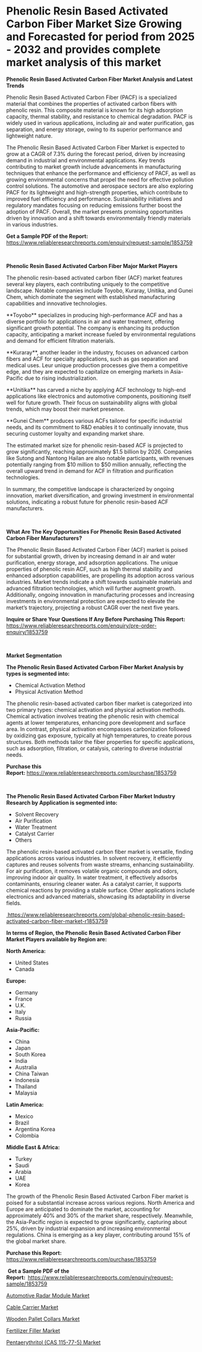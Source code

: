 <p><h1>Phenolic Resin Based Activated Carbon Fiber Market Size Growing and Forecasted for period from 2025 - 2032 and provides complete market analysis of this market</h1></p><p><strong>Phenolic Resin Based Activated Carbon Fiber Market Analysis and Latest Trends</strong></p>
<p><p>Phenolic Resin Based Activated Carbon Fiber (PACF) is a specialized material that combines the properties of activated carbon fibers with phenolic resin. This composite material is known for its high adsorption capacity, thermal stability, and resistance to chemical degradation. PACF is widely used in various applications, including air and water purification, gas separation, and energy storage, owing to its superior performance and lightweight nature.</p><p>The Phenolic Resin Based Activated Carbon Fiber Market is expected to grow at a CAGR of 7.3% during the forecast period, driven by increasing demand in industrial and environmental applications. Key trends contributing to market growth include advancements in manufacturing techniques that enhance the performance and efficiency of PACF, as well as growing environmental concerns that propel the need for effective pollution control solutions. The automotive and aerospace sectors are also exploring PACF for its lightweight and high-strength properties, which contribute to improved fuel efficiency and performance. Sustainability initiatives and regulatory mandates focusing on reducing emissions further boost the adoption of PACF. Overall, the market presents promising opportunities driven by innovation and a shift towards environmentally friendly materials in various industries.</p></p>
<p><strong>Get a Sample PDF of the Report:&nbsp;</strong> <a href="https://www.reliableresearchreports.com/enquiry/request-sample/1853759?utm_campaign=16&utm_medium=2&utm_source=Github&utm_content=ia&utm_term=08012025&utm_id=phenolic-resin-based-activated-carbon-fiber">https://www.reliableresearchreports.com/enquiry/request-sample/1853759</a></p>
<p>&nbsp;</p>
<p><strong>Phenolic Resin Based Activated Carbon Fiber Major Market Players</strong></p>
<p><p>The phenolic resin-based activated carbon fiber (ACF) market features several key players, each contributing uniquely to the competitive landscape. Notable companies include Toyobo, Kuraray, Unitika, and Gunei Chem, which dominate the segment with established manufacturing capabilities and innovative technologies.</p><p>**Toyobo** specializes in producing high-performance ACF and has a diverse portfolio for applications in air and water treatment, offering significant growth potential. The company is enhancing its production capacity, anticipating a market increase fueled by environmental regulations and demand for efficient filtration materials.</p><p>**Kuraray**, another leader in the industry, focuses on advanced carbon fibers and ACF for specialty applications, such as gas separation and medical uses. Leur unique production processes give them a competitive edge, and they are expected to capitalize on emerging markets in Asia-Pacific due to rising industrialization.</p><p>**Unitika** has carved a niche by applying ACF technology to high-end applications like electronics and automotive components, positioning itself well for future growth. Their focus on sustainability aligns with global trends, which may boost their market presence.</p><p>**Gunei Chem** produces various ACFs tailored for specific industrial needs, and its commitment to R&D enables it to continually innovate, thus securing customer loyalty and expanding market share.</p><p>The estimated market size for phenolic resin-based ACF is projected to grow significantly, reaching approximately $1.5 billion by 2026. Companies like Sutong and Nantong Hailan are also notable participants, with revenues potentially ranging from $10 million to $50 million annually, reflecting the overall upward trend in demand for ACF in filtration and purification technologies. </p><p>In summary, the competitive landscape is characterized by ongoing innovation, market diversification, and growing investment in environmental solutions, indicating a robust future for phenolic resin-based ACF manufacturers.</p></p>
<p>&nbsp;</p>
<p><strong>What Are The Key Opportunities For Phenolic Resin Based Activated Carbon Fiber Manufacturers?</strong></p>
<p><p>The Phenolic Resin Based Activated Carbon Fiber (ACF) market is poised for substantial growth, driven by increasing demand in air and water purification, energy storage, and adsorption applications. The unique properties of phenolic resin ACF, such as high thermal stability and enhanced adsorption capabilities, are propelling its adoption across various industries. Market trends indicate a shift towards sustainable materials and advanced filtration technologies, which will further augment growth. Additionally, ongoing innovation in manufacturing processes and increasing investments in environmental protection are expected to elevate the market’s trajectory, projecting a robust CAGR over the next five years.</p></p>
<p><strong>Inquire or Share Your Questions If Any Before Purchasing This Report:</strong> <a href="https://www.reliableresearchreports.com/enquiry/pre-order-enquiry/1853759?utm_campaign=16&utm_medium=2&utm_source=Github&utm_content=ia&utm_term=08012025&utm_id=phenolic-resin-based-activated-carbon-fiber">https://www.reliableresearchreports.com/enquiry/pre-order-enquiry/1853759</a></p>
<p>&nbsp;</p>
<p><strong>Market Segmentation</strong></p>
<p><strong>The Phenolic Resin Based Activated Carbon Fiber Market Analysis by types is segmented into:</strong></p>
<p><ul><li>Chemical Activation Method</li><li>Physical Activation Method</li></ul></p>
<p><p>The phenolic resin-based activated carbon fiber market is categorized into two primary types: chemical activation and physical activation methods. Chemical activation involves treating the phenolic resin with chemical agents at lower temperatures, enhancing pore development and surface area. In contrast, physical activation encompasses carbonization followed by oxidizing gas exposure, typically at high temperatures, to create porous structures. Both methods tailor the fiber properties for specific applications, such as adsorption, filtration, or catalysis, catering to diverse industrial needs.</p></p>
<p><strong>Purchase this Report:&nbsp;</strong><a href="https://www.reliableresearchreports.com/purchase/1853759?utm_campaign=16&utm_medium=2&utm_source=Github&utm_content=ia&utm_term=08012025&utm_id=phenolic-resin-based-activated-carbon-fiber">https://www.reliableresearchreports.com/purchase/1853759</a></p>
<p>&nbsp;</p>
<p><strong>The Phenolic Resin Based Activated Carbon Fiber Market Industry Research by Application is segmented into:</strong></p>
<p><ul><li>Solvent Recovery</li><li>Air Purification</li><li>Water Treatment</li><li>Catalyst Carrier</li><li>Others</li></ul></p>
<p><p>The phenolic resin-based activated carbon fiber market is versatile, finding applications across various industries. In solvent recovery, it efficiently captures and reuses solvents from waste streams, enhancing sustainability. For air purification, it removes volatile organic compounds and odors, improving indoor air quality. In water treatment, it effectively adsorbs contaminants, ensuring cleaner water. As a catalyst carrier, it supports chemical reactions by providing a stable surface. Other applications include electronics and advanced materials, showcasing its adaptability in diverse fields.</p></p>
<p><a href="https://www.reliableresearchreports.com/global-phenolic-resin-based-activated-carbon-fiber-market-r1853759?utm_campaign=16&utm_medium=2&utm_source=Github&utm_content=ia&utm_term=08012025&utm_id=phenolic-resin-based-activated-carbon-fiber">&nbsp;https://www.reliableresearchreports.com/global-phenolic-resin-based-activated-carbon-fiber-market-r1853759</a></p>
<p><strong>In terms of Region, the Phenolic Resin Based Activated Carbon Fiber Market Players available by Region are:</strong></p>
<p>
    <p> <strong> North America: </strong>
        <ul>
            <li>United States</li>
            <li>Canada</li>
        </ul>
        </p> 
    <p> <strong> Europe: </strong>
        <ul>
            <li>Germany</li>
            <li>France</li>
            <li>U.K.</li>
            <li>Italy</li>
            <li>Russia</li>
        </ul>
        </p> 
    <p> <strong> Asia-Pacific: </strong>
        <ul>
            <li>China</li>
            <li>Japan</li>
            <li>South Korea</li>
            <li>India</li>
            <li>Australia</li>
            <li>China Taiwan</li>
            <li>Indonesia</li>
            <li>Thailand</li>
            <li>Malaysia</li>
        </ul>
        </p> 
    <p> <strong> Latin America: </strong>
        <ul>
            <li>Mexico</li>
            <li>Brazil</li>
            <li>Argentina Korea</li>
            <li>Colombia</li>
        </ul>
        </p> 
    <p> <strong> Middle East & Africa: </strong>
        <ul>
            <li>Turkey</li>
            <li>Saudi</li>
            <li>Arabia</li>
            <li>UAE</li>
            <li>Korea</li>
        </ul>
    </p>
    </p>
<p><p>The growth of the Phenolic Resin Based Activated Carbon Fiber market is poised for a substantial increase across various regions. North America and Europe are anticipated to dominate the market, accounting for approximately 40% and 30% of the market share, respectively. Meanwhile, the Asia-Pacific region is expected to grow significantly, capturing about 25%, driven by industrial expansion and increasing environmental regulations. China is emerging as a key player, contributing around 15% of the global market share.</p></p>
<p><strong>Purchase this Report: </strong><a href="https://www.reliableresearchreports.com/purchase/1853759?utm_campaign=16&utm_medium=2&utm_source=Github&utm_content=ia&utm_term=08012025&utm_id=phenolic-resin-based-activated-carbon-fiber">https://www.reliableresearchreports.com/purchase/1853759</a></p>
<p>&nbsp;<strong>Get a Sample PDF of the Report:&nbsp;&nbsp;</strong><a href="https://www.reliableresearchreports.com/enquiry/request-sample/1853759?utm_campaign=16&utm_medium=2&utm_source=Github&utm_content=ia&utm_term=08012025&utm_id=phenolic-resin-based-activated-carbon-fiber">https://www.reliableresearchreports.com/enquiry/request-sample/1853759</a></p>
<p><strong></strong></p>
<p><p><a href="https://www.linkedin.com/pulse/exploring-automotive-radar-module-market-dynamics-revenue-7r4fe?utm_campaign=16&utm_medium=2&utm_source=Github&utm_content=ia&utm_term=08012025&utm_id=phenolic-resin-based-activated-carbon-fiber">Automotive Radar Module Market</a></p><p><a href="https://www.linkedin.com/pulse/cable-carrier-market-report-2025-2032-cagr-analysis-growth-trends-iwxef?utm_campaign=16&utm_medium=2&utm_source=Github&utm_content=ia&utm_term=08012025&utm_id=phenolic-resin-based-activated-carbon-fiber">Cable Carrier Market</a></p><p><a href="https://www.linkedin.com/pulse/projected-market-expansion-wooden-pallet-collars-113-cagr-from-2025-2032-e210f?utm_campaign=16&utm_medium=2&utm_source=Github&utm_content=ia&utm_term=08012025&utm_id=phenolic-resin-based-activated-carbon-fiber">Wooden Pallet Collars Market</a></p><p><a href="https://github.com/JosephineMcguire65/Market-Research-Report-List-1/blob/main/fertilizer-filler-market.md?utm_campaign=16&utm_medium=2&utm_source=Github&utm_content=ia&utm_term=08012025&utm_id=phenolic-resin-based-activated-carbon-fiber">Fertilizer Filler Market</a></p><p><a href="https://github.com/jerhoskinson197676/Market-Research-Report-List-1/blob/main/pentaerythritol-cas-115-77-5-market.md?utm_campaign=16&utm_medium=2&utm_source=Github&utm_content=ia&utm_term=08012025&utm_id=phenolic-resin-based-activated-carbon-fiber">Pentaerythritol (CAS 115-77-5) Market</a></p></p>